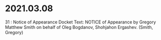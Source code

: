 # 2021.03.08

31 : Notice of Appearance
Docket Text: NOTICE of Appearance by Gregory Matthew Smith on behalf of Oleg Bogdanov, Shohjahon Ergashev. (Smith, Gregory) 
